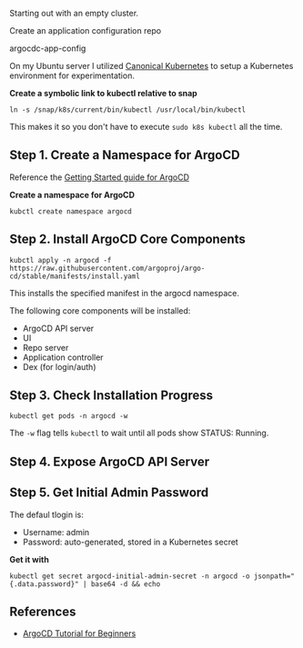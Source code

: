 Starting out with an empty cluster.

Create an application configuration repo

argocdc-app-config

On my Ubuntu server I utilized [Canonical Kubernetes](https://ubuntu.com/kubernetes) to setup a Kubernetes environment for experimentation.

**Create a symbolic link to kubectl relative to snap**

```shell
ln -s /snap/k8s/current/bin/kubectl /usr/local/bin/kubectl
```

This makes it so you don't have to execute `sudo k8s kubectl` all the time.

## Step 1. Create a Namespace for ArgoCD

Reference the [Getting Started guide for ArgoCD](https://argo-cd.readthedocs.io/en/stable/getting_started/)

**Create a namespace for ArgoCD**

```shell
kubctl create namespace argocd
```

## Step 2. Install ArgoCD Core Components

```shell
kubctl apply -n argocd -f https://raw.githubusercontent.com/argoproj/argo-cd/stable/manifests/install.yaml
```

This installs the specified manifest in the argocd namespace.

The following core components will be installed:

- ArgoCD API server
- UI
- Repo server
- Application controller
- Dex (for login/auth)


## Step 3. Check Installation Progress

```shell
kubectl get pods -n argocd -w
```

The `-w` flag tells `kubectl` to wait until all pods show STATUS: Running.

## Step 4. Expose ArgoCD API Server

## Step 5. Get Initial Admin Password

The defaul tlogin is:

- Username: admin
- Password: auto-generated, stored in a Kubernetes secret

**Get it with**

```shell
kubectl get secret argocd-initial-admin-secret -n argocd -o jsonpath="{.data.password}" | base64 -d && echo
```

## References

- [ArgoCD Tutorial for Beginners](https://www.youtube.com/watch?v=MeU5_k9ssrs)

